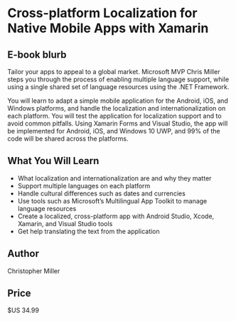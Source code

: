 # Cross-platform Localization for Native Mobile Apps with Xamarin

## E-book blurb

Tailor your apps to appeal to a global market. Microsoft MVP Chris Miller steps you through the process of enabling multiple language support, while using a single shared set of language resources using the .NET Framework.

You will learn to adapt a simple mobile application for the Android, iOS, and Windows platforms, and handle the localization and internationalization on each platform. You will test the application for localization support and to avoid common pitfalls. Using Xamarin Forms and Visual Studio, the app will be implemented for Android, iOS, and Windows 10 UWP, and 99% of the code will be shared across the platforms.

## What You Will Learn

* What localization and internationalization are and why they matter
* Support multiple languages on each platform
* Handle cultural differences such as dates and currencies
* Use tools such as Microsoft’s Multilingual App Toolkit to manage language resources
* Create a localized, cross-platform app with Android Studio, Xcode, Xamarin, and Visual Studio tools
* Get help translating the text from the application

## Author

Christopher Miller 

## Price

$US 34.99
